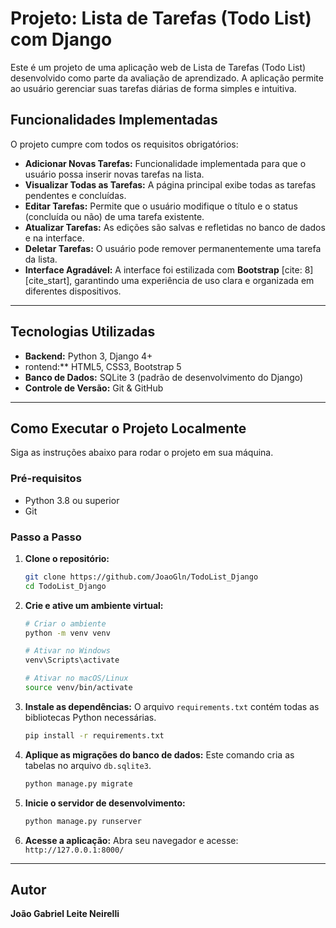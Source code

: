 # Projeto: Lista de Tarefas (Todo List) com Django

Este é um projeto de uma aplicação web de Lista de Tarefas (Todo List) desenvolvido como parte da avaliação de aprendizado. A aplicação permite ao usuário gerenciar suas tarefas diárias de forma simples e intuitiva.

## Funcionalidades Implementadas

O projeto cumpre com todos os requisitos obrigatórios:

* **Adicionar Novas Tarefas:** Funcionalidade implementada para que o usuário possa inserir novas tarefas na lista.
* **Visualizar Todas as Tarefas:** A página principal exibe todas as tarefas pendentes e concluídas.
* **Editar Tarefas:** Permite que o usuário modifique o título e o status (concluída ou não) de uma tarefa existente.
* **Atualizar Tarefas:** As edições são salvas e refletidas no banco de dados e na interface.
* **Deletar Tarefas:** O usuário pode remover permanentemente uma tarefa da lista.
* **Interface Agradável:** A interface foi estilizada com **Bootstrap** [cite: 8][cite_start], garantindo uma experiência de uso clara e organizada em diferentes dispositivos.

---

## Tecnologias Utilizadas

* **Backend:** Python 3, Django 4+
* rontend:** HTML5, CSS3, Bootstrap 5 
* **Banco de Dados:** SQLite 3 (padrão de desenvolvimento do Django)
* **Controle de Versão:** Git & GitHub

---

## Como Executar o Projeto Localmente

Siga as instruções abaixo para rodar o projeto em sua máquina.

### Pré-requisitos

* Python 3.8 ou superior
* Git

### Passo a Passo

1.  **Clone o repositório:**
    ```bash
    git clone https://github.com/JoaoGln/TodoList_Django
    cd TodoList_Django
    ```

2.  **Crie e ative um ambiente virtual:**
    ```bash
    # Criar o ambiente
    python -m venv venv

    # Ativar no Windows
    venv\Scripts\activate

    # Ativar no macOS/Linux
    source venv/bin/activate
    ```

3.  **Instale as dependências:**
    O arquivo `requirements.txt` contém todas as bibliotecas Python necessárias.
    ```bash
    pip install -r requirements.txt
    ```

4.  **Aplique as migrações do banco de dados:**
    Este comando cria as tabelas no arquivo `db.sqlite3`.
    ```bash
    python manage.py migrate
    ```

5.  **Inicie o servidor de desenvolvimento:**
    ```bash
    python manage.py runserver
    ```

6.  **Acesse a aplicação:**
    Abra seu navegador e acesse: `http://127.0.0.1:8000/`

---

## Autor

**João Gabriel Leite Neirelli**